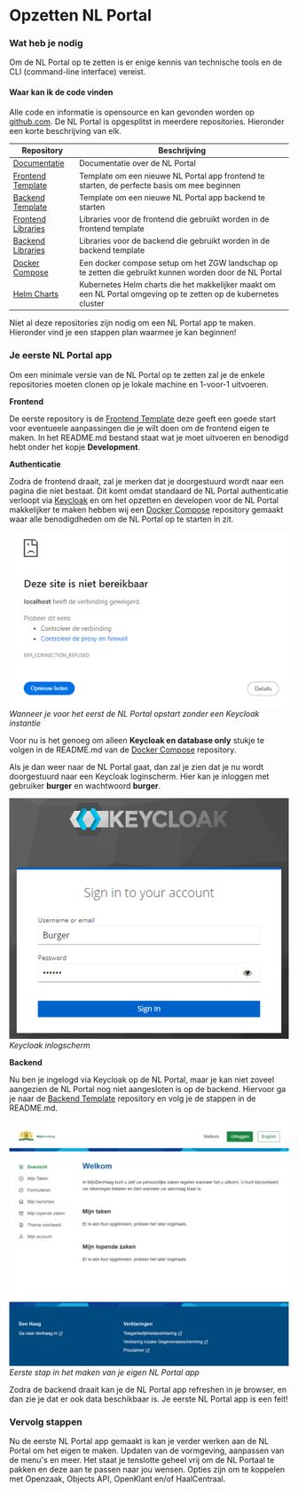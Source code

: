 # Opzetten NL Portal

### Wat heb je nodig

Om de NL Portal op te zetten is er enige kennis van technische tools en de CLI (command-line interface) vereist.&#x20;

#### Waar kan ik de code vinden

Alle code en informatie is opensource en kan gevonden worden op [github.com](https://github.com/nl-portal). De NL Portal is opgesplitst in meerdere repositories. Hieronder een korte beschrijving van elk.&#x20;

| Repository                                                                      | Beschrijving                                                                                                     |
|---------------------------------------------------------------------------------|------------------------------------------------------------------------------------------------------------------|
| [Documentatie](https://github.com/nl-portal/documentation)                      | Documentatie over de NL Portal                                                                                   |
| [Frontend Template](https://github.com/nl-portal/nl-portal-frontend-template)   | Template om een nieuwe NL Portal app frontend te starten, de perfecte basis om mee beginnen                      |
| [Backend Template](https://github.com/nl-portal/nl-portal-backend-template)     | Template om een nieuwe NL Portal app backend te starten                                                          |
| [Frontend Libraries](https://github.com/nl-portal/nl-portal-frontend-libraries) | Libraries voor de frontend die gebruikt worden in de frontend template                                           |
| [Backend Libraries](https://github.com/nl-portal/nl-portal-backend-libraries)   | Libraries voor de backend die gebruikt worden in de backend template                                             |
| [Docker Compose](https://github.com/nl-portal/nl-portal-docker-compose)         | Een docker compose setup om het ZGW landschap op te zetten die gebruikt kunnen worden door de NL Portal          |
| [Helm Charts](https://github.com/nl-portal/helm-charts)                         | Kubernetes Helm charts die het makkelijker maakt om een NL Portal omgeving op te zetten op de kubernetes cluster |

Niet al deze repositories zijn nodig om een NL Portal app te maken. Hieronder vind je een stappen plan waarmee je kan beginnen!

### Je eerste NL Portal app

Om een minimale versie van de NL Portal op te zetten zal je de enkele repositories moeten clonen op je lokale machine en 1-voor-1 uitvoeren.

**Frontend**

De eerste repository is de [Frontend Template](https://github.com/nl-portal/nl-portal-frontend-template) deze geeft een goede start voor eventueele aanpassingen die je wilt doen om de frontend eigen te maken. In het README.md bestand staat wat je moet uitvoeren en benodigd hebt onder het kopje **Development**.&#x20;

**Authenticatie**

Zodra de frontend draait, zal je merken dat je doorgestuurd wordt naar een pagina die niet bestaat. Dit komt omdat standaard de NL Portal authenticatie verloopt via [Keycloak](https://www.keycloak.org/) en om het opzetten en developen voor de NL Portal makkelijker te maken hebben wij een [Docker Compose](https://github.com/nl-portal/nl-portal-docker-compose) repository gemaakt waar alle benodigdheden om de NL Portal op te starten in zit.&#x20;

![incomplete-start](img/incomplete-start.png)
*Wanneer je voor het eerst de NL Portal opstart zonder een Keycloak instantie*

Voor nu is het genoeg om alleen **Keycloak en database only** stukje te volgen in de README.md van de [Docker Compose](https://github.com/nl-portal/nl-portal-docker-compose) repository.

Als je dan weer naar de NL Portal gaat, dan zal je zien dat je nu wordt doorgestuurd naar een Keycloak loginscherm. Hier kan je inloggen met gebruiker **burger** en wachtwoord **burger**.&#x20;

![keycloak-login](img/keycloak-login.png)
*Keycloak inlogscherm*

**Backend**

Nu ben je ingelogd via Keycloak op de NL Portal, maar je kan niet zoveel aangezien de NL Portal nog niet aangesloten is op de backend. Hiervoor ga je naar de [Backend Template](https://github.com/nl-portal/nl-portal-backend-template) repository en volg je de stappen in de README.md.&#x20;

![eerste-stap](img/eerste-stap.png)
*Eerste stap in het maken van je eigen NL Portal app*

Zodra de backend draait kan je de NL Portal app refreshen in je browser, en dan zie je dat er ook data beschikbaar is. Je eerste NL Portal app is een feit!

### Vervolg stappen

Nu de eerste NL Portal app gemaakt is kan je verder werken aan de NL Portal om het eigen te maken. Updaten van de vormgeving, aanpassen van de menu's en meer. Het staat je tenslotte geheel vrij om de NL Portaal te pakken en deze aan te passen naar jou wensen. Opties zijn om te koppelen met Openzaak, Objects API, OpenKlant en/of HaalCentraal.





